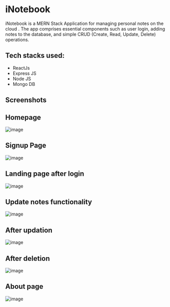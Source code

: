 # iNotebook

iNotebook is a MERN Stack Application for managing personal notes on the cloud . The app comprises essential components such as user login, adding notes to the database, and simple CRUD (Create, Read, Update, Delete) operations.


## Tech stacks used:

- ReactJs
- Express JS
- Node JS
- Mongo DB 

## Screenshots

## Homepage
![image](https://github.com/manasjain1912/iNotebook/assets/77676910/92dd57f0-556d-4a25-ab00-1c917e8ed5f6)

## Signup Page
![image](https://github.com/manasjain1912/iNotebook/assets/77676910/5469dd57-a0c3-41ed-b373-5f7cc7855f0a)

## Landing page after login
![image](https://github.com/manasjain1912/iNotebook/assets/77676910/9e353945-58f5-4cdb-a9ef-b9288465a914)

## Update notes functionality
![image](https://github.com/manasjain1912/iNotebook/assets/77676910/94b5776c-f99a-40be-86ee-7324dcf6bceb)

## After updation
![image](https://github.com/manasjain1912/iNotebook/assets/77676910/d326284a-4583-4174-bdd2-4ecd05647b64)

## After deletion
![image](https://github.com/manasjain1912/iNotebook/assets/77676910/80b6bbdf-2b76-4a9a-b470-2a0878686d4c)

## About page
![image](https://github.com/manasjain1912/iNotebook/assets/77676910/3f02936f-41fd-43f7-a53d-f07733481fa6)
